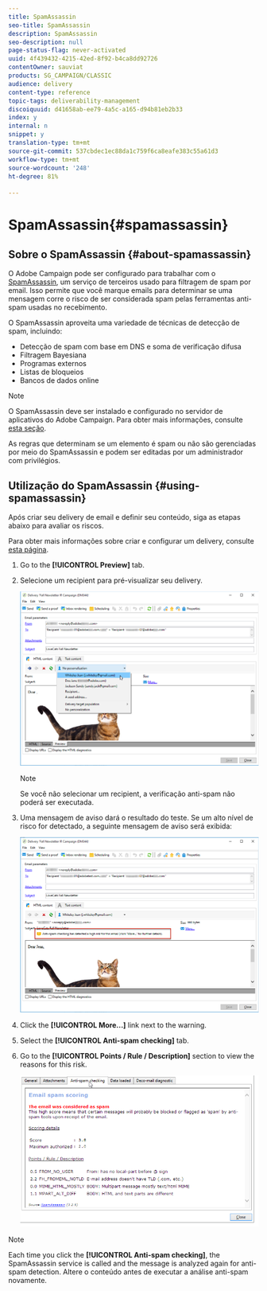 ```yaml
---
title: SpamAssassin
seo-title: SpamAssassin
description: SpamAssassin
seo-description: null
page-status-flag: never-activated
uuid: 4f439432-4215-42ed-8f92-b4ca8dd92726
contentOwner: sauviat
products: SG_CAMPAIGN/CLASSIC
audience: delivery
content-type: reference
topic-tags: deliverability-management
discoiquuid: d41658ab-ee79-4a5c-a165-d94b81eb2b33
index: y
internal: n
snippet: y
translation-type: tm+mt
source-git-commit: 537cbdec1ec88da1c759f6ca8eafe383c55a61d3
workflow-type: tm+mt
source-wordcount: '248'
ht-degree: 81%

---
```



# SpamAssassin{#spamassassin}

## Sobre o SpamAssassin {#about-spamassassin}

O Adobe Campaign pode ser configurado para trabalhar com o [SpamAssassin](https://spamassassin.apache.org), um serviço de terceiros usado para filtragem de spam por email. Isso permite que você marque emails para determinar se uma mensagem corre o risco de ser considerada spam pelas ferramentas anti-spam usadas no recebimento.

O SpamAssassin aproveita uma variedade de técnicas de detecção de spam, incluindo:

* Detecção de spam com base em DNS e soma de verificação difusa
* Filtragem Bayesiana
* Programas externos
* Listas de bloqueios
* Bancos de dados online

>[!NOTE]
>
>O SpamAssassin deve ser instalado e configurado no servidor de aplicativos do Adobe Campaign. Para obter mais informações, consulte [esta seção](../../installation/using/configuring-spamassassin.md).
>
>As regras que determinam se um elemento é spam ou não são gerenciadas por meio do SpamAssassin e podem ser editadas por um administrador com privilégios.

## Utilização do SpamAssassin {#using-spamassassin}

Após criar seu delivery de email e definir seu conteúdo, siga as etapas abaixo para avaliar os riscos.

Para obter mais informações sobre criar e configurar um delivery, consulte [esta página](../../delivery/using/about-email-channel.md).

1. Go to the **[!UICONTROL Preview]** tab.
1. Selecione um recipient para pré-visualizar seu delivery.

   ![](assets/s_tn_del_preview_spamassassin_recipient.png)

   >[!NOTE]
   >
   >Se você não selecionar um recipient, a verificação anti-spam não poderá ser executada.

1. Uma mensagem de aviso dará o resultado do teste. Se um alto nível de risco for detectado, a seguinte mensagem de aviso será exibida:

   ![](assets/s_tn_del_preview_spamassassin_ko.png)

1. Click the **[!UICONTROL More...]** link next to the warning.
1. Select the **[!UICONTROL Anti-spam checking]** tab.
1. Go to the **[!UICONTROL Points / Rule / Description]** section to view the reasons for this risk.

   ![](assets/s_tn_del_msg_spamassassin_ko.png)

>[!NOTE]
>
>Each time you click the **[!UICONTROL Anti-spam checking]**, the SpamAssassin service is called and the message is analyzed again for anti-spam detection. Altere o conteúdo antes de executar a análise anti-spam novamente.
